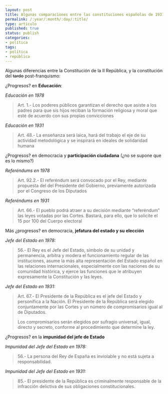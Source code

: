 ```yaml
---
layout: post
title: Algunas comparaciones entre las constituciones españolas de 1931 y 1978
permalink: /:year/:month/:day/:title/
type: articulo
published: true
status: publish
categories:
- política
tags:
- política
- república
---
```

Algunas diferencias entre la Constitución de la II República, y la constitución del <strike>tardo</strike> post-franquismo:

¿Progresos? en **Educación**:

*Educación en 1978*

> Art. 1.- Los poderes públicos garantizan el derecho que asiste a los 
> padres para que sis hijos reciban la formación religiosa y moral que 
> esté de acuerdo con sus propias convicciones

*Educación en 1931*

> Art. 48.- La enseñanza será laica, hará del trabajo el eje de su 
> actividad metodológica y se inspirará en ideales de solidaridad humana

¿Progresos? en democracia y **participación ciudadana** (¿no se supone que es lo mismo?)

*Referéndums en 1978*

>Art. 92.2.- El referéndum será convocado por el Rey, mediante propuesta 
> del del Presidente del Gobierno, previamente autorizada por el Congreso de los Diputados

*Referéndums en 1931*

> Art. 66.- El pueblo podrá atraer a su decisión mediante “referéndum” 
> las leyes votadas por las Cortes. Bastará, para ello, que lo solicite el 15 por 100 del Cuerpo electoral

Más ¿progresos? en democracia, **jefatura del estado y su elección**

*Jefe del Estado en 1978:*

> 56.- El Rey es el Jefe del Estado, símbolo de su unidad y permanencia, 
> arbitra y modera el funcionamiento regular de las instituciones, asume la más alta representación del Estado español en las relaciones internacionales, especialmente con las naciones de su comunidad histórica, y ejerce las funciones que le atribuyen expresamente la Constitución y las leyes.

*Jefe del Estado en 1931:*

> Art. 67.- El Presidente de la República es el jefe del Estado y personifica 
> a la Nación. El Presidente de la República será elegido conjuntamente 
> por las Cortes y un número de compromisarios igual al de Diputados.
>
> Los compromisarios serán elegidos por sufragio universal, igual, directo y secreto, 
> conforme al procedimiento que determine la ley.

¿Progresos? en la **impunidad del jefe de Estado**

*Impunidad del Jefe del Estado en 1978:*

> 56.- La persona del Rey de España es inviolable y no está sujeta a responsabilidad.

*Impunidad del Jefe del Estado en 1931:*

> 85.-  El presidente de la República es criminalmente responsable de la infracción delictiva de sus obligaciones constitucionales.


